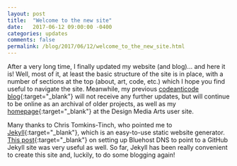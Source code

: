 ```yaml
---
layout: post
title:  "Welcome to the new site"
date:   2017-06-12 09:00:00 -0400
categories: updates
comments: false
permalink: /blog/2017/06/12/welcome_to_the_new_site.html
---
```


After a very long time, I finally updated my website (and blog)... and here it is! Well, most of it, at least the basic structure of the site is in place, with a number of sections at the top (about, art, code, etc.) which I hope you find useful to navigate the site. Meanwhile, my previous [codeanticode blog](https://codeanticode.wordpress.com/){:target="_blank"} will not receive any further updates, but will continue to be online as an archival of older projects, as well as my [homepage](http://users.design.ucla.edu/~acolubri/home/){:target="_blank"} at the Design Media Arts user site.

Many thanks to Chris Tomkins-Tinch, who pointed me to [Jekyll](http://jekyllrb.com/){:target="_blank"}, which is an easy-to-use static website generator. [This post](https://bryancshepherd.com/data-science/setting-bluehost-dns-github-jekyll-blog/){:target="_blank"} on setting up Bluehost DNS to point to a GitHub Jekyll site was very useful as well. So far, Jekyll has been really convenient to create this site and, luckily, to do some blogging again!

